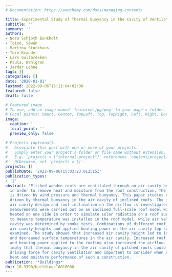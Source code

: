 ```yaml
---
# Documentation: https://wowchemy.com/docs/managing-content/

title: Experimental Study of Thermal Buoyancy in the Cavity of Ventilated Roofs
subtitle: ''
summary: ''
authors:
- Nora Schjoth Bunkholt
- Toivo, Säwén
- Martina Stockhaus
- Tore Kvande
- Lars Gullbrekken
- Paula, Wahlgren
- Jardar Lohne
tags: []
categories: []
date: '2020-01-01'
lastmod: 2022-09-06T15:21:04+02:00
featured: false
draft: false

# Featured image
# To use, add an image named `featured.jpg/png` to your page's folder.
# Focal points: Smart, Center, TopLeft, Top, TopRight, Left, Right, BottomLeft, Bottom, BottomRight.
image:
  caption: ''
  focal_point: ''
  preview_only: false

# Projects (optional).
#   Associate this post with one or more of your projects.
#   Simply enter your project's folder or file name without extension.
#   E.g. `projects = ["internal-project"]` references `content/project/deep-learning/index.md`.
#   Otherwise, set `projects = []`.
projects: []
publishDate: '2022-09-06T15:03:23.012515Z'
publication_types:
- '2'
abstract: 'Pitched wooden roofs are ventilated through an air cavity beneath the roofing
  in order to remove heat and moisture from the roof construction. The ventilation
  is driven by wind pressure and thermal buoyancy. This paper studies ventilation
  driven by thermal buoyancy in the air cavity of inclined roofs. The influence of
  air cavity design and roof inclination on the airflow is investigated. Laboratory
  measurements were carried out on an inclined full-scale roof model with an air cavity
  heated on one side in order to simulate solar radiation on a roof surface. Equipment
  to measure temperature was installed in the roof model, while air velocity in the
  cavity was determined by smoke tests. Combinations of different roof inclinations,
  air cavity heights and applied heating power on the air cavity top surface were
  examined. The study showed that increased air cavity height led to increased airflow
  and decreased surface temperatures in the air cavity. Increased roof inclination
  and heating power applied to the roofing also increased the airflow. The investigations
  imply that thermal buoyancy in the air cavity of pitched roofs could be a relevant
  driving force for cavity ventilation and important to consider when evaluating the
  heat and moisture performance of such a construction.  '
publication: '*Buildings*'
doi: 10.3390/buildings10010008
---
```

